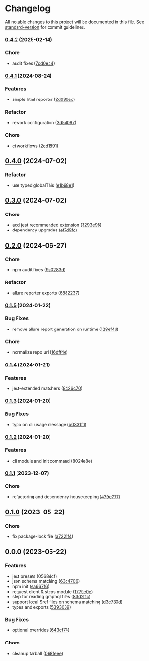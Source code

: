 # Changelog

All notable changes to this project will be documented in this file. See [standard-version](https://github.com/conventional-changelog/standard-version) for commit guidelines.

### [0.4.2](https://github.com/iamkenos/iris/compare/v0.4.1...v0.4.2) (2025-02-14)


### Chore

* audit fixes ([7cd0e44](https://github.com/iamkenos/iris/commit/7cd0e448041328d018eaeb0686a19f645abf8325))

### [0.4.1](https://github.com/iamkenos/iris/compare/v0.4.0...v0.4.1) (2024-08-24)


### Features

* simple html reporter ([2d996ec](https://github.com/iamkenos/iris/commit/2d996ec80412d574e90a89adbe78cc9063e0fa62))


### Refactor

* rework configuration ([3d5d097](https://github.com/iamkenos/iris/commit/3d5d0971b7672fc8bc0d7ae69b257cea59dddfda))


### Chore

* ci workflows ([2cd1891](https://github.com/iamkenos/iris/commit/2cd18910a77ac59dc0e700840cd7da5eddc38b8f))

## [0.4.0](https://github.com/iamkenos/iris/compare/v0.3.0...v0.4.0) (2024-07-02)


### Refactor

* use typed globalThis ([e1b98e1](https://github.com/iamkenos/iris/commit/e1b98e1c5ed59b326c727897e47fba39b5627222))

## [0.3.0](https://github.com/iamkenos/iris/compare/v0.2.0...v0.3.0) (2024-07-02)


### Chore

* add jest recommended extension ([3293e98](https://github.com/iamkenos/iris/commit/3293e98e39771a0d29ebc71c76743b0fe834e90e))
* dependency upgrades ([ef7d9fc](https://github.com/iamkenos/iris/commit/ef7d9fc8f6310ae3fc394b2c059d373a417bcce7))

## [0.2.0](https://github.com/iamkenos/iris/compare/v0.1.5...v0.2.0) (2024-06-27)


### Chore

* npm audit fixes ([9a0283d](https://github.com/iamkenos/iris/commit/9a0283d98d948c50414a671bea26a912fc3235fa))


### Refactor

* allure reporter exports ([6882237](https://github.com/iamkenos/iris/commit/688223780f06a436709098390bead188f4af0aa3))

### [0.1.5](https://github.com/iamkenos/iris/compare/v0.1.4...v0.1.5) (2024-01-22)


### Bug Fixes

* remove allure report generation on runtime ([128ef4d](https://github.com/iamkenos/iris/commit/128ef4d8b4d854b65bd768d5446268e583d74bf9))


### Chore

* normalize repo url ([16dff4e](https://github.com/iamkenos/iris/commit/16dff4e80adb221d81253da988f24ad6694d0ef6))

### [0.1.4](https://github.com/iamkenos/iris/compare/v0.1.3...v0.1.4) (2024-01-21)


### Features

* jest-extended matchers ([8426c70](https://github.com/iamkenos/iris/commit/8426c70069e3bed29f5df78c109f8ee0c5606982))

### [0.1.3](https://github.com/iamkenos/iris/compare/v0.1.2...v0.1.3) (2024-01-20)


### Bug Fixes

* typo on cli usage message ([b0331fd](https://github.com/iamkenos/iris/commit/b0331fda8f3d324a8fd496afdeac9f02943368a9))

### [0.1.2](https://github.com/iamkenos/iris/compare/v0.1.1...v0.1.2) (2024-01-20)


### Features

* cli module and init command ([8024e8e](https://github.com/iamkenos/iris/commit/8024e8e70cc6f328a39f9b1fea910a1e30a5b78c))

### [0.1.1](https://github.com/iamkenos/iris/compare/v0.1.0...v0.1.1) (2023-12-07)


### Chore

* refactoring and dependency housekeeping ([479e777](https://github.com/iamkenos/iris/commit/479e777ae49b8aeb1c222a21c9dc8dce967e4248))

## [0.1.0](https://github.com/iamkenos/iris/compare/v0.0.0...v0.1.0) (2023-05-22)


### Chore

* fix package-lock file ([a7221f4](https://github.com/iamkenos/iris/commit/a7221f4f0ef536ae0baafd476fb4133fe1db2a74))

## 0.0.0 (2023-05-22)


### Features

* jest presets ([0568dcf](https://github.com/iamkenos/iris/commit/0568dcf348bb5a530045425484ff9df235febad6))
* json schema matching ([63c4706](https://github.com/iamkenos/iris/commit/63c47060ffae374db80ccf831115ae32377daa83))
* npm init ([ea667f6](https://github.com/iamkenos/iris/commit/ea667f67e88dfc1a2e5c0770456fdec557f105ae))
* request client & steps module ([1779e0e](https://github.com/iamkenos/iris/commit/1779e0ee525f538ee8eb32a54af3255cd0cc973d))
* step for reading graphql files ([83d2f1c](https://github.com/iamkenos/iris/commit/83d2f1ceaa3035f7c58ed0ac06d9be68668c6475))
* support local $ref files on schema matching ([d3c730d](https://github.com/iamkenos/iris/commit/d3c730d106fdc0b5e83213f936e72812538cf352))
* types and exports ([5393039](https://github.com/iamkenos/iris/commit/5393039afa10edf807fafaca34bd7146809c6e49))


### Bug Fixes

* optional overrides ([643cf74](https://github.com/iamkenos/iris/commit/643cf74a437d2c54e1295260b3ff14561bf3bd69))


### Chore

* cleanup tarball ([068feee](https://github.com/iamkenos/iris/commit/068feee6a00cea3fe8a1bfd33b5e5ee8f7fc3c5a))
